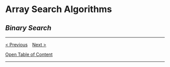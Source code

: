 # Array Search Algorithms

## *Binary Search*


-----
[< Previous](./10_linear_search.md)  &ensp;  [Next >](../abstract%20data%20type/12_adt.md)

[Open Table of Content](./00_table_of_content.md) 

-----